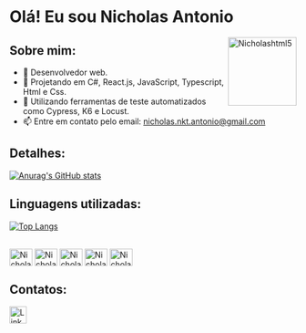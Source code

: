 # Olá! Eu sou Nicholas Antonio
<img align="right" alt="Nicholashtml5" width="120" height="120" src = "https://media.tenor.com/yOIS7qn10DoAAAAC/alchmist-pixel.gif" />

## Sobre mim:
- 🔭 Desenvolvedor web.
- 🌱 Projetando em C#, React.js, JavaScript, Typescript, Html e Css.
- 🔎 Utilizando ferramentas de teste automatizados como  Cypress, K6 e Locust.
- 📫 Entre em contato pelo email: nicholas.nkt.antonio@gmail.com

## Detalhes:

[![Anurag's GitHub stats](https://github-readme-stats.vercel.app/api?username=NicholasAntonio&show_icons=true&theme=dark)](https://github.com/anuraghazra/github-readme-stats)

## Linguagens utilizadas:

[![Top Langs](https://github-readme-stats.vercel.app/api/top-langs/?username=NicholasAntonio&layout=compact)](https://github.com/anuraghazra/github-readme-stats)

<div style="display:inline_block"><br>
   <img align="center" alt="Nicholasjs" width="40" height="30" src="https://cdn.jsdelivr.net/gh/devicons/devicon/icons/javascript/javascript-original.svg" />
   <img align='center' alt='Nicholasjs' width='40' height='30' src="https://cdn.jsdelivr.net/gh/devicons/devicon/icons/react/react-original.svg" /> 
   <img align="center" alt="Nicholascss" width="40" height="30" src="https://cdn.jsdelivr.net/gh/devicons/devicon/icons/css3/css3-original.svg" />
   <img align="center" alt="Nicholashtml5" width="40" height="30" src ="https://cdn.jsdelivr.net/gh/devicons/devicon/icons/html5/html5-original.svg" />
   <img align="center" alt="Nicholastypescript" width="40" height="30" src ="https://cdn.jsdelivr.net/gh/devicons/devicon/icons/typescript/typescript-original.svg" /
   <img align="center" alt="NicholasCsharp" width="40" height="30" src="https://cdn.jsdelivr.net/gh/devicons/devicon/icons/csharp/csharp-original.svg" /
 </div>  
          
## Contatos: 

[<img src='https://img.shields.io/badge/LinkedIn-0077B5?style=for-the-badge&logo=linkedin&logoColor=white' alt='Linkedin' height='30'>](https://www.linkedin.com/in/nicholas-antonio-b58662273/)
